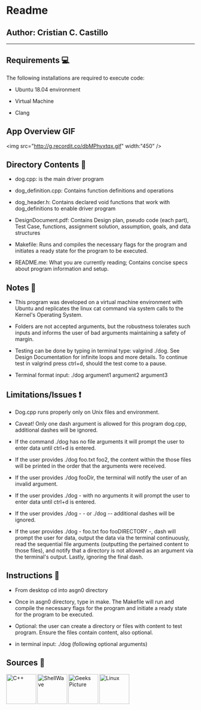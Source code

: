 # Readme
## Author: Cristian C. Castillo 

--------
## Requirements 💻
The following installations are required to execute code:
- Ubuntu 18.04 environment

- Virtual Machine 

- Clang

## App Overview GIF
<img src="http://g.recordit.co/dbMPhyxtqx.gif" width:"450" />

## Directory Contents 📂
- dog.cpp: is the main driver program

- dog_definition.cpp: Contains function definitions and operations

- dog_header.h: Contains declared void functions that work with dog_definitions to enable driver program

- DesignDocument.pdf: Contains Design plan, pseudo code (each part), Test Case, functions, assignment solution, assumption, goals, and data structures

- Makefile: Runs and compiles the necessary flags for the program and initiates a ready state for the program to be executed.

- README.me: What you are currently reading; Contains concise specs about program information and setup.

## Notes 📝
- This program was developed on a virtual machine environment with Ubuntu and replicates the linux cat command via system calls to the Kernel's Operating System.

- Folders are not accepted arguments, but the robustness tolerates such inputs and informs the user of bad arguments maintaining a safety of margin.

- Testing can be done by typing in terminal type: valgrind ./dog. See Design Documentation for infinite loops and more details. To continue test in valgrind press ctrl+d, should the test come to a pause.

- Terminal format input: ./dog argument1 argument2 argument3 

## Limitations/Issues ❗
- Dog.cpp runs properly only on Unix files and environment.

- Caveat! Only one dash argument is allowed for this program dog.cpp, additional dashes will be ignored.

- If the command ./dog has no file arguments it will prompt the user to enter data until ctrl+d is entered.

- If the user provides ./dog foo.txt foo2, the content within the those files will be printed in the order that the arguments were received.

- If the user provides ./dog fooDir, the terminal will notify the user of an invalid argument.

- If the user provides ./dog - with no arguments it will prompt the user to enter data until ctrl+d is entered.

- If the user provides ./dog - - or ./dog -- additional dashes will be ignored.

- If the user provides ./dog - foo.txt foo fooDIRECTORY -, dash will prompt the user for data, output the data via the terminal continuously, read the sequential file arguments (outputting the pertained content to those files), and notify that a directory is not allowed as an argument via the terminal's output. Lastly, ignoring the final dash.

## Instructions 🤖
- From desktop cd into asgn0 directory

- Once in asgn0 directory, type in make. The Makefile will run and compile the necessary flags for the program and initiate a ready state for the program to be executed.

- Optional: the user can create a directory or files with content to test program. Ensure the files contain content, also optional.

- in terminal input: ./dog (following optional arguments)

## Sources 📜
[<img align="left" alt="C++" width="80" height="80" src="https://cdn.freebiesupply.com/logos/large/2x/c-logo-png-transparent.png" />][cPlusPlus]

[<img align="left" alt="ShellWave" width="80" height="80" src="https://upload.wikimedia.org/wikipedia/commons/9/9f/Youtube%28amin%29.png" />][youtubeShell]

[<img align="left" alt="Geeks Picture" width="80" height="80" src="https://media-exp1.licdn.com/dms/image/C4E0BAQEF0x_q7m5JjQ/company-logo_200_200/0?e=2159024400&v=beta&t=tEbDQX9zSpsKFIZHJzuUCLCTEIXdSAbvaRirs5PKA1M" />][geeks]

[<img align="left" alt="Linux" width="80" height="80" src="https://image.flaticon.com/icons/png/512/518/518713.png" />][linux]
<br /><br /><br />

[cPlusPlus]: http://www.cplusplus.com/doc/tutorial/
[geeks]: https://www.geeksforgeeks.org/input-output-system-calls-c-create-open-close-read-write/#:~:text=File%20descriptor%20is%20integer%20that,pointers%20to%20file%20table%20entries.&nbsp;
[youtubeShell]: https://www.youtube.com/watch?v=LERSkW_pLBs 
[linux]: https://man7.org/linux/man-pages/man2/syscalls.2.html





